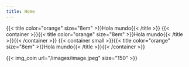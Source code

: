 ```yaml
---
title: Home
---
```

{{< title color="orange" size="8em" >}}Hola mundo{{< /title >}}
{{< container >}}{{< title color="orange" size="8em" >}}Hola mundo{{< /title >}}{{< /container >}}
{{< container small >}}{{< title color="orange" size="8em" >}}Hola mundo{{< /title >}}{{< /container >}}

{{< img_coin url="/images/image.jpeg" size="150" >}}
